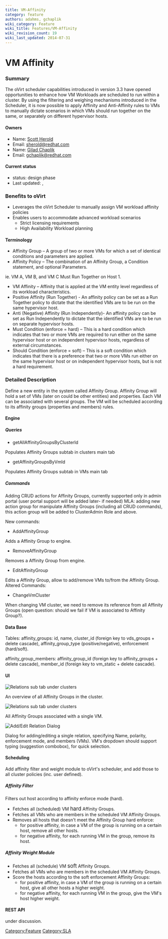 ```yaml
---
title: VM-Affinity
category: feature
authors: adahms, gchaplik
wiki_category: Feature
wiki_title: Features/VM-Affinity
wiki_revision_count: 19
wiki_last_updated: 2014-07-31
---
```


# VM Affinity

### Summary

The oVirt scheduler capabilities introduced in version 3.3 have opened opportunities to enhance how VM Workloads are scheduled to run within a cluster. By using the filtering and weighing mechanisms introduced in the Scheduler, it is now possible to apply Affinity and Anti-Affinity rules to VMs to manually dictate scenarios in which VMs should run together on the same, or separately on different hypervisor hosts.

#### Owners

*   Name: [ Scott Herold](User:sherold)
*   Email: <sherold@redhat.com>
*   Name: [ Gilad Chaplik](User:gchaplik)
*   Email: <gchaplik@redhat.com>

#### Current status

*   status: design phase
*   Last updated: ,

### Benefits to oVirt

*   Leverages the oVirt Scheduler to manually assign VM workload affinity policies
*   Enables users to accommodate advanced workload scenarios
    -   Strict licensing requirements
    -   High Availability Workload planning

#### Terminology

*   Affinity Group – A group of two or more VMs for which a set of identical conditions and parameters are applied.
*   Affinity Policy – The combination of an Affinity Group, a Condition statement, and optional Parameters.

ie. VM A, VM B, and VM C Must Run Together on Host 1.

*   VM Affinity – Affinity that is applied at the VM entity level regardless of its workload characteristics.
*   Positive Affinity (Run Together) - An affinity policy can be set as a Run Together policy to dictate that the identified VMs are to be run on the same hypervisor host.
*   Anti (Negative) Affinity (Run Independently)- An affinity policy can be set as Run Independently to dictate that the identified VMs are to be run on separate hypervisor hosts.
*   Must Condition (enforce = hard) – This is a hard condition which indicates that two or more VMs are required to run either on the same hypervisor host or on independent hypervisor hosts, regardless of external circumstances.
*   Should Condition (enforce = soft) – This is a soft condition which indicates that there is a preference that two or more VMs run either on the same hypervisor host or on independent hypervisor hosts, but is not a hard requirement.

### Detailed Description

Define a new entity in the system called Affinity Group. Affinity Group will hold a set of VMs (later on could be other entities) and properties. Each VM can be associated with several groups. The VM will be scheduled according to its affinity groups (properties and members) rules.

#### Engine

##### Queries

*   getAllAffinityGroupsByClusterId

Populates Affinity Groups subtab in clusters main tab

*   getAffinityGroupsByVmId

Populates Affinity Groups subtab in VMs main tab

##### Commands

Adding CRUD actions for Affinity Groups, currently supported only in admin portal (user portal support will be added later- if needed) MLA: adding new action group for manipulate Affinity Groups (including all CRUD commands), this action group will be added to ClusterAdmin Role and above.

New commands:

*   AddAffinityGroup

Adds a Affinity Group to engine.

*   RemoveAffinityGroup

Removes a Affinity Group from engine.

*   EditAffinityGroup

Edits a Affinity Group, allow to add/remove VMs to/from the Affinity Group. Altered Commands:

*   ChangeVmCluster

When changing VM cluster, we need to remove its reference from all Affinity Groups (open question: should we fail if VM is associated to Affinity Group?).

#### Data Base

Tables: affinity_groups: id, name, cluster_id (foreign key to vds_groups + delete cascade), affinity_group_type (positive/negative), enforcement (hard/soft).

affinity_group_members: affinity_group_id (foreign key to affinity_groups + delete cascade), member_id (foreign key to vm_static + delete cascade).

#### UI

![Relations sub tab under clusters](relation-cluster.png "Relations sub tab under clusters")

An overview of all Affinity Groups in the cluster.

![Relations sub tab under clusters](relation-vm.png "Relations sub tab under clusters")

All Affinity Groups associated with a single VM.

![Add/Edit Relation Dialog](relation-dialog.png "Add/Edit Relation Dialog")

Dialog for adding/editing a single relation, specifying Name, polarity, enforcement mode, and members (VMs). VM's dropdown should support typing (suggestion combobox), for quick selection.

#### Scheduling

Add affinity filter and weight module to oVirt's scheduler, and add those to all cluster policies (inc. user defined).

##### Affinity Filter

Filters out host according to affinity enforce mode (hard).

*   Fetches all (scheduled) VM <big>hard</big> Affinity Groups.
*   Fetches all VMs who are members in the scheduled VM Affinity Groups.
*   Removes all hosts that doesn't meet the Affinity Group hard enforce:
    -   for positive affinity, in case a VM of the group is running on a certain host, remove all other hosts.
    -   for negative affinity, for each running VM in the group, remove its host.

##### Affinity Weight Module

*   Fetches all (schedule) VM <big>soft</big> Affinity Groups.
*   Fetches all VMs who are members in the scheduled VM Affinity Groups.
*   Score the hosts according to the soft enforcement Affinity Groups:
    -   for positive affinity, in case a VM of the group is running on a certain host, give all other hosts a higher weight.
    -   for negative affinity, for each running VM in the group, give the VM's host higher weight.

#### REST API

under discussion.

<Category:Feature> <Category:SLA>
